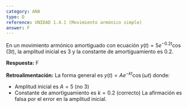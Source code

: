 ```yaml
---
category: ANA
type: D
reference: UNIDAD 1.4.1 (Movimiento armónico simple)
answer: F
---
```


En un movimiento armónico amortiguado con ecuación $y(t) = 5e^{-0.2t}\cos(3t)$, la amplitud inicial es 3 y la constante de amortiguamiento es 0.2.

**Respuesta:** F

**Retroalimentación:**
La forma general es $y(t) = Ae^{-kt}\cos(\omega t)$ donde:
- Amplitud inicial es $A = 5$ (no 3)
- Constante de amortiguamiento es $k = 0.2$ (correcto)
La afirmación es falsa por el error en la amplitud inicial.